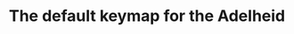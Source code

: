 ---
layout: layouts/keymapdb_entry.njk
OS: []
keymapAuthor: floookay
firmware: QMK
hasHomeRowMods: False
hasLetterOnThumb: False
hasVerticalCombos: False
keymapImage: https://gist.githubusercontent.com/floookay/7bf6511a8d84804d32de4d7bbe3bd0fb/raw/dffd622a762463f341466ffecefad3b31ad3ee4f/layout.png
imageDate: idk
keyCount: 82
keyboard: Adelheid
baseLayouts: ["QWERTY"]
languages: ['English']
layerCount: 2
title: "The default keymap for the Adelheid"
isSplit: False
stagger: row
summary: 
keymapUrl: https://github.com/floookay/qmk_firmware/tree/master/keyboards/adelheid/keymaps/floookay
writeup: https://github.com/floookay/qmk_firmware/tree/master/keyboards/adelheid/keymaps/floookay/readme.md
---